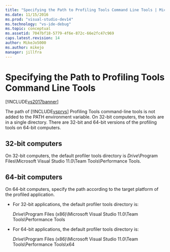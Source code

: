 ```yaml
---
title: "Specifying the Path to Profiling Tools Command Line Tools | Microsoft Docs"
ms.date: 11/15/2016
ms.prod: "visual-studio-dev14"
ms.technology: "vs-ide-debug"
ms.topic: conceptual
ms.assetid: 7047bf18-5779-4f6e-872c-66e2fc47c969
caps.latest.revision: 14
author: MikeJo5000
ms.author: mikejo
manager: jillfra
---
```

# Specifying the Path to Profiling Tools Command Line Tools
[!INCLUDE[vs2017banner](../includes/vs2017banner.md)]

The path of [!INCLUDE[vsprvs](../includes/vsprvs-md.md)] Profiling Tools command-line tools is not added to the PATH environment variable. On 32-bit computers, the tools are in a single directory. There are 32-bit and 64-bit versions of the profiling tools on 64-bit computers.  
  
## 32-bit computers  
 On 32-bit computers, the default profiler tools directory is *Drive*\Program Files\Microsoft Visual Studio 11.0\Team Tools\Performance Tools.  
  
## 64-bit computers  
 On 64-bit computers, specify the path according to the target platform of the profiled application.  
  
-   For 32-bit applications, the default profiler tools directory is:  
  
     *Drive*\Program Files (x86)\Microsoft Visual Studio 11.0\Team Tools\Performance Tools  
  
-   For 64-bit applications, the default profiler tools directory is:  
  
     *Drive*\Program Files (x86)\Microsoft Visual Studio 11.0\Team Tools\Performance Tools\x64
